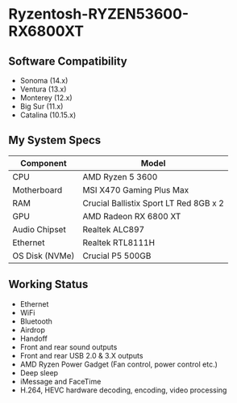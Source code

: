 # Ryzentosh-RYZEN53600-RX6800XT

## Software Compatibility

- Sonoma (14.x)
- Ventura (13.x)
- Monterey (12.x)
- Big Sur (11.x)
- Catalina (10.15.x)

## My System Specs

| **Component**    | **Model**                                  |
| ---------------- | ------------------------------------------ |
| CPU              | AMD Ryzen 5 3600                           |
| Motherboard      | MSI X470 Gaming Plus Max                   |
| RAM              | Crucial Ballistix Sport LT Red 8GB x 2     |
| GPU              | AMD Radeon RX 6800 XT                      |
| Audio Chipset    | Realtek ALC897                             |
| Ethernet         | Realtek RTL8111H                           |
| OS Disk (NVMe)   | Crucial P5 500GB                           |

## Working Status

- Ethernet
- WiFi
- Bluetooth
- Airdrop
- Handoff
- Front and rear sound outputs
- Front and rear USB 2.0 & 3.X outputs
- AMD Ryzen Power Gadget (Fan control, power control etc.)
- Deep sleep
- iMessage and FaceTime
- H.264, HEVC hardware decoding, encoding, video processing

